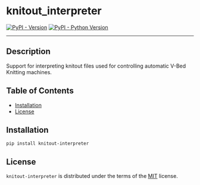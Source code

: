 
# knitout_interpreter

[![PyPI - Version](https://img.shields.io/pypi/v/knitout-interpreter.svg)](https://pypi.org/project/knitout-interpreter)
[![PyPI - Python Version](https://img.shields.io/pypi/pyversions/knitout-interpreter.svg)](https://pypi.org/project/knitout-interpreter)

-----
## Description
Support for interpreting knitout files used for controlling automatic V-Bed Knitting machines.

## Table of Contents

- [Installation](#installation)
- [License](#license)

## Installation

```console
pip install knitout-interpreter
```

## License

`knitout-interpreter` is distributed under the terms of the [MIT](https://spdx.org/licenses/MIT.html) license.